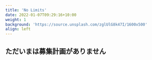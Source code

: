 ```yaml
---
title: 'No Limits'
date: 2022-01-07T09:29:16+10:00
weight: 1
background: 'https://source.unsplash.com/zglUlG8k47I/1600x500'
align: left
---
```


## ただいまは募集計画がありません
